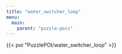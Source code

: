 ```yaml
---
title: "water_switcher_loop"
menu:
  main:
    parent: "puzzle-pois"
---
```


{{< poi "PuzzlePOI/water_switcher_loop" >}}
